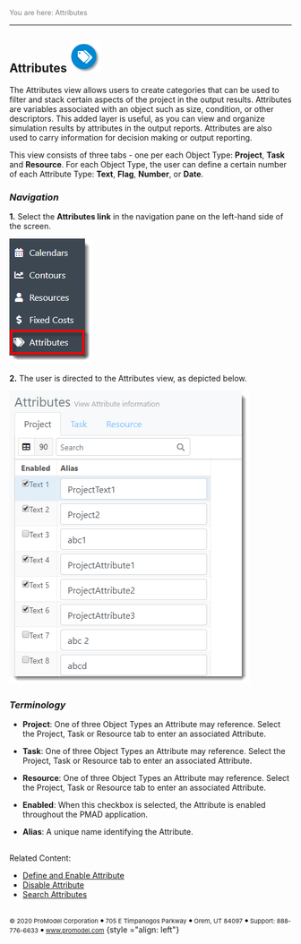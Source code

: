﻿
<span style="color:grey">
<span style="font-size:12.5px">
You are here: Attributes
</span></span></span>

----
## Attributes ![Attributes Icon](AttributesIcon.png "Attributes Icon")
<span style="font-size:14px">

The Attributes view allows users to create categories that can be used to filter and stack certain aspects of the project in the output results. Attributes are variables associated with an object such as size, condition, or other descriptors. This added layer is useful, as you can view and organize simulation results by attributes in the output reports. Attributes are also used to carry information for decision making or output reporting. 

This view consists of three tabs - one per each Object Type: **Project**, **Task** and **Resource**. For each Object Type, the user can define a certain number of each Attribute Type: **Text**, **Flag**, **Number**, or **Date**. 

### _Navigation_
**1.** Select the **Attributes link** in the navigation pane on the left-hand side of the screen. 

![Attributes Link](AttributesLink.png "Navigation Pane")

**2.** The user is directed to the Attributes view, as depicted below.

![Attributes View](AttributesView.png "Attributes View - Project Tab")

### _Terminology_
- **Project**: One of three Object Types an Attribute may reference. Select the Project, Task or Resource tab to enter an associated Attribute.
 
- **Task**: One of three Object Types an Attribute may reference. Select the Project, Task or Resource tab to enter an associated Attribute.
- **Resource**: One of three Object Types an Attribute may reference. Select the Project, Task or Resource tab to enter an associated Attribute.
- **Enabled**: When this checkbox is selected, the Attribute is enabled throughout the PMAD application.
- **Alias**: A unique name identifying the Attribute. 

##
Related Content: 

- [Define and Enable Attribute](C:/_git/ProModelAutodeskEdition/PorfolioSimulator.Help/wwwroot/Help/Docs/Attributes/DefineAttribute/DefineAttribute.md)
- [Disable Attribute](C:/_git/ProModelAutodeskEdition/PorfolioSimulator.Help/wwwroot/Help/Docs/Attributes/DisableAttribute/DisableAttribute.md)
- [Search Attributes](C:/_git/ProModelAutodeskEdition/PorfolioSimulator.Help/wwwroot/Help/Docs/Attributes/SearchAttributes/SearchAttributes.md)
</span>


##
<span style="font-size:11px"> &copy; 2020 ProModel Corporation ![dot](dot1.png) 705 E Timpanogos Parkway ![dot](dot1.png) Orem, UT 84097 ![dot](dot1.png) Support: 888-776-6633 ![dot](dot1.png) www.promodel.com</span> {style ="align: left"}

